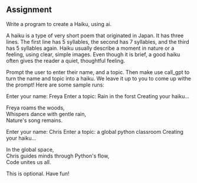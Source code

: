 ## Assignment

Write a program to create a Haiku, using ai.

A haiku is a type of very short poem that originated in Japan. It has three lines. The first line has 5 syllables, the second has 7 syllables, and the third has 5 syllables again. Haiku usually describe a moment in nature or a feeling, using clear, simple images. Even though it is brief, a good haiku often gives the reader a quiet, thoughtful feeling.

Prompt the user to enter their name, and a topic. Then make use call_gpt to turn the name and topic into a haiku. We leave it up to you to come up withe the prompt! Here are some sample runs:

Enter your name: Freya
Enter a topic: Rain in the forst
Creating your haiku...

Freya roams the woods,  
Whispers dance with gentle rain,  
Nature's song remains.

Enter your name: Chris
Enter a topic: a global python classroom
Creating your haiku...

In the global space,  
Chris guides minds through Python's flow,  
Code unites us all.

This is optional. Have fun!

